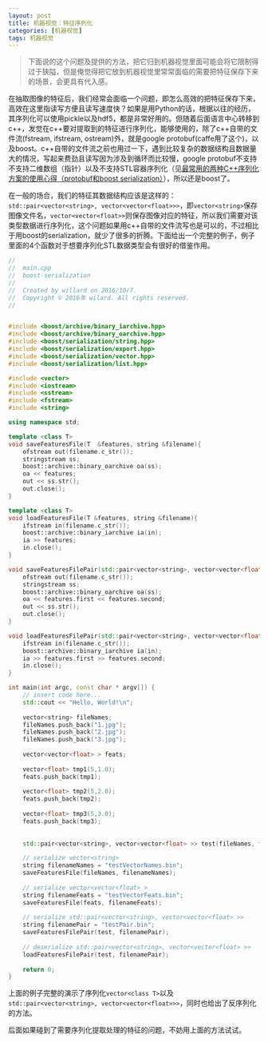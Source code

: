 ```yaml
---
layout: post
title: 机器视觉：特征序列化
categories: [机器视觉]
tags: 机器视觉
---
```


>下面说的这个问题及提供的方法，把它归到机器视觉里面可能会将它限制得过于狭隘，但是俺觉得把它放到机器视觉里常常面临的需要把特征保存下来的场景，会更具有代入感。

在抽取图像的特征后，我们经常会面临一个问题，即怎么高效的把特征保存下来，高效在这里指读写方便且读写速度快？如果是用Python的话，根据以往的经历，其序列化可以使用pickle以及hdf5，都是非常好用的。但随着后面语言中心转移到c++，发觉在c++要对提取到的特征进行序列化，能够使用的，除了c++自带的文件流(fstream, ifstream, ostream)外，就是google protobuf(caffe用了这个)，以及boost。c++自带的文件流之前也用过一下，遇到比较复杂的数据结构且数据量大的情况，写起来费劲且读写因为涉及到循环而比较慢，google protobuf不支持不支持二维数组（指针）以及不支持STL容器序列化（见[最常用的两种C++序列化方案的使用心得（protobuf和boost serialization）](http://www.cnblogs.com/lanxuezaipiao/p/3703988.html)），所以还是boost了。

在一般的场合，我们的特征其数据结构应该是这样的：`std::pair<vector<string>, vector<vector<float>>>`，即`vector<string>`保存图像文件名，`vector<vector<float>>`则保存图像对应的特征，所以我们需要对该类型数据进行序列化，这个问题如果用c++自带的文件流写也是可以的，不过相比于用boost的serialization，就少了很多的折腾。下面给出一个完整的例子，例子里面的4个函数对于想要序列化STL数据类型会有很好的借鉴作用。

```cpp
//
//  main.cpp
//  boost-serialization
//
//  Created by willard on 2016/10/7.
//  Copyright © 2016年 wilard. All rights reserved.
//


#include <boost/archive/binary_iarchive.hpp>
#include <boost/archive/binary_oarchive.hpp>
#include <boost/serialization/string.hpp>
#include <boost/serialization/export.hpp>
#include <boost/serialization/vector.hpp>
#include <boost/serialization/list.hpp>

#include <vector>
#include <iostream>
#include <sstream>
#include <fstream>
#include <string>

using namespace std;

template <class T>
void saveFeaturesFile(T  &features, string &filename){
    ofstream out(filename.c_str());
    stringstream ss;
    boost::archive::binary_oarchive oa(ss);
    oa << features;
    out << ss.str();
    out.close();
}

template <class T>
void loadFeaturesFile(T &features, string &filename){
    ifstream in(filename.c_str());
    boost::archive::binary_iarchive ia(in);
    ia >> features;
    in.close();
}

void saveFeaturesFilePair(std::pair<vector<string>, vector<vector<float> >>  &features, string &filename){
    ofstream out(filename.c_str());
    stringstream ss;
    boost::archive::binary_oarchive oa(ss);
    oa << features.first << features.second;
    out << ss.str();
    out.close();
}

void loadFeaturesFilePair(std::pair<vector<string>, vector<vector<float> >> &features, string &filename){
    ifstream in(filename.c_str());
    boost::archive::binary_iarchive ia(in);
    ia >> features.first >> features.second;
    in.close();
}

int main(int argc, const char * argv[]) {
    // insert code here...
    std::cout << "Hello, World!\n";
    
    vector<string> fileNames;
    fileNames.push_back("1.jpg");
    fileNames.push_back("2.jpg");
    fileNames.push_back("3.jpg");
    
    vector<vector<float> > feats;
    
    vector<float> tmp1(5,1.0);
    feats.push_back(tmp1);
    
    vector<float> tmp2(5,2.0);
    feats.push_back(tmp2);
    
    vector<float> tmp3(5,3.0);
    feats.push_back(tmp3);
    
    
    std::pair<vector<string>, vector<vector<float> >> test(fileNames, feats);

    // serialize vector<string>
    string filenameNames = "testVectorNames.bin";
    saveFeaturesFile(fileNames, filenameNames);
    
    // serialize vector<vector<float> >
    string filenameFeats = "testVectorFeats.bin";
    saveFeaturesFile(feats, filenameFeats);
    
    // serialize std::pair<vector<string>, vector<vector<float> >>
    string filenamePair = "testPair.bin";
    saveFeaturesFilePair(test, filenamePair);
    
    // deserialize std::pair<vector<string>, vector<vector<float> >>
    loadFeaturesFilePair(test, filenamePair);
    
    return 0;
}
```
上面的例子完整的演示了序列化`vector<class T>`以及`std::pair<vector<string>, vector<vector<float>>>`，同时也给出了反序列化的方法。

后面如果碰到了需要序列化提取处理的特征的问题，不妨用上面的方法试试。
